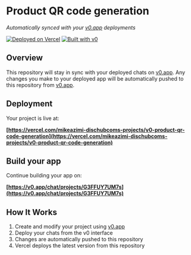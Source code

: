 # Product QR code generation

*Automatically synced with your [v0.app](https://v0.app) deployments*

[![Deployed on Vercel](https://img.shields.io/badge/Deployed%20on-Vercel-black?style=for-the-badge&logo=vercel)](https://vercel.com/mikeazimi-dischubcoms-projects/v0-product-qr-code-generation)
[![Built with v0](https://img.shields.io/badge/Built%20with-v0.app-black?style=for-the-badge)](https://v0.app/chat/projects/G3FFUY7UM7s)

## Overview

This repository will stay in sync with your deployed chats on [v0.app](https://v0.app).
Any changes you make to your deployed app will be automatically pushed to this repository from [v0.app](https://v0.app).

## Deployment

Your project is live at:

**[https://vercel.com/mikeazimi-dischubcoms-projects/v0-product-qr-code-generation](https://vercel.com/mikeazimi-dischubcoms-projects/v0-product-qr-code-generation)**

## Build your app

Continue building your app on:

**[https://v0.app/chat/projects/G3FFUY7UM7s](https://v0.app/chat/projects/G3FFUY7UM7s)**

## How It Works

1. Create and modify your project using [v0.app](https://v0.app)
2. Deploy your chats from the v0 interface
3. Changes are automatically pushed to this repository
4. Vercel deploys the latest version from this repository
